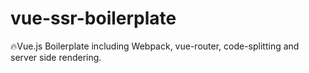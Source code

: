 # vue-ssr-boilerplate
🔥Vue.js Boilerplate including Webpack, vue-router, code-splitting and server side rendering.
